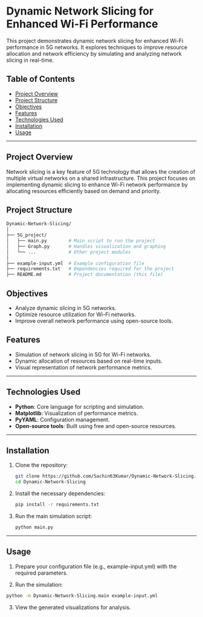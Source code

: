 # Dynamic Network Slicing for Enhanced Wi-Fi Performance

This project demonstrates dynamic network slicing for enhanced Wi-Fi performance in 5G networks. It explores techniques to improve resource allocation and network efficiency by simulating and analyzing network slicing in real-time.

## Table of Contents

- [Project Overview](#project-overview)
- [Project Structure](#project-structure)
- [Objectives](#Objectives)
- [Features](#features)
- [Technologies Used](#technologies-used)
- [Installation](#installation)
- [Usage](#usage)

---

## Project Overview

Network slicing is a key feature of 5G technology that allows the creation of multiple virtual networks on a shared infrastructure. This project focuses on implementing dynamic slicing to enhance Wi-Fi network performance by allocating resources efficiently based on demand and priority.

## Project Structure
```bash
Dynamic-Network-Slicing/
│
├── 5G_project/
│   ├── main.py        # Main script to run the project
│   ├── Graph.py       # Handles visualization and graphing
│   └── ...            # Other project modules
│
├── example-input.yml  # Example configuration file
├── requirements.txt   # Dependencies required for the project
├── README.md          # Project documentation (this file)
```


## Objectives

- Analyze dynamic slicing in 5G networks.
- Optimize resource utilization for Wi-Fi networks.
- Improve overall network performance using open-source tools.

## Features

- Simulation of network slicing in 5G for Wi-Fi networks.
- Dynamic allocation of resources based on real-time inputs.
- Visual representation of network performance metrics.

---

## Technologies Used

- **Python**: Core language for scripting and simulation.
- **Matplotlib**: Visualization of performance metrics.
- **PyYAML**: Configuration management.
- **Open-source tools**: Built using free and open-source resources.

---

## Installation

1. Clone the repository:

    ```bash
    git clone https://github.com/Sachin63Kumar/Dynamic-Network-Slicing.git
    cd Dynamic-Network-Slicing
    ```

2. Install the necessary dependencies:

    ```bash
    pip install -r requirements.txt
    ```

3. Run the main simulation script:

    ```bash
    python main.py
    ```

---

## Usage
1. Prepare your configuration file (e.g., example-input.yml) with the required parameters.

2. Run the simulation:
```bash
python -m Dynamic-Network-Slicing.main example-input.yml
```
3. View the generated visualizations for analysis.

